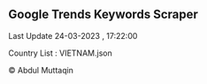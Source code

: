 

## Google Trends Keywords Scraper 
 
Last Update 24-03-2023 , 17:22:00

Country List :
VIETNAM.json



© Abdul Muttaqin 
